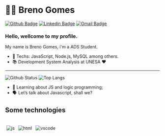 # :man_technologist: Breno Gomes

[![Github Badge](https://img.shields.io/badge/-Github-000?style=flat-square&logo=Github&logoColor=white&link=https://github.com/gomesbrnn)](https://github.com/gomesbrnn)
[![Linkedin Badge](https://img.shields.io/badge/-LinkedIn-blue?style=flat-square&logo=Linkedin&logoColor=white&link=https://https://www.linkedin.com/in/breno-gomes-283837181/)](https://www.linkedin.com/in/breno-gomes-283837181/)
[![Gmail Badge](https://img.shields.io/badge/-Gmail-c14438?style=flat-square&logo=Gmail&logoColor=white&link=mailto:brngomesds@gmail.com)](mailto:brngomesds@gmail.com)

### Hello, wellcome to my profile.

My name is Breno Gomes, i'm a ADS Student.

- :blue_heart: Techs: JavaScript, Node.js, MySQL among others.
- :books: Development System Analysis at UNESA :heart:

---

![Github Status](https://github-readme-stats.vercel.app/api?username=gomesbrnn&show_icons=true&title_color=fff&icon_color=79ff97&text_color=9f9f9f&bg_color=151515)             ![Top Langs](https://github-readme-stats.vercel.app/api/top-langs/?username=gomesbrnn&layout=compact&theme=dracula&hide=pascal)
  

- 🧠 Learning about JS and logic programming;
- 🗣 Let’s talk about Javascript, shall we?

## Some technologies

<div>
 <br>
<img src="https://github.com/Quadrified/Quadrified/blob/master/assets/svg/dev/languages/js.svg" alt="js" style="vertical-align:top; margin:4px">
<img src="https://github.com/Quadrified/Quadrified/blob/master/assets/svg/dev/languages/html.svg" alt="html" style="vertical-align:top; margin:4px">
<img src="https://github.com/Quadrified/Quadrified/blob/master/assets/svg/dev/tools/visualstudio_code.svg" alt="vscode" style="vertical-align:top; margin:4px">
<br>
<div/>
